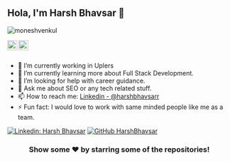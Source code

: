 ## Hola, I'm Harsh Bhavsar 👋

<p align="left"> <img src="https://komarev.com/ghpvc/?username=iampawan&label=Views&color=blue&style=plastic" alt="moneshvenkul" /> </p>


<a href="https://www.linkedin.com/in/harshbhavsarr/">
  <img align="left" alt="Harsh's Linkdein" width="22px" src="https://cdn.jsdelivr.net/npm/simple-icons@v3/icons/linkedin.svg" />
</a>
<a href="https://github.com/harshjbhavsar/harshjbhavsar">
  <img align="left" alt="Harsh's Github" width="22px" src="https://cdn.jsdelivr.net/npm/simple-icons@v3/icons/github.svg" />
</a>

<br/>
<br/>



- 🔭 I’m currently working in Uplers
- 🌱 I’m currently learning more about Full Stack Development.
- 🤔 I’m looking for help with career guidance.
- 💬 Ask me about SEO or any tech related stuff.
- 📫 How to reach me: [Linkedin - @harshbhavsarr](https://www.linkedin.com/in/harshbhavsarr/)
- ⚡ Fun fact: I would love to work with same minded people like me as a team.

[![Linkedin: Harsh Bhavsar](https://img.shields.io/badge/-HarshBhavsar-blue?style=flat-square&logo=Linkedin&logoColor=white&link=https://www.linkedin.com/in/harshbhavsarr/)](https://www.linkedin.com/in/harshbhavsarr/)
[![GitHub HarshBhavsar](https://img.shields.io/github/followers/iampawan?label=follow&style=social)](https://github.com/harshjbhavsar)

<div align="center">

### Show some ❤️ by starring some of the repositories!

</div>
